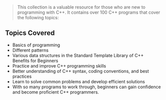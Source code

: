 > This collection is a valuable resource for those who are new to programming with C++. It contains over 100 C++ programs that cover the following topics:

## Topics Covered
- Basics of programming
- Different patterns
- Various data structures in the Standard Template Library of C++
Benefits for Beginners
- Practice and improve C++ programming skills
- Better understanding of C++ syntax, coding conventions, and best practices
- Learn to solve common problems and develop efficient solutions
- With so many programs to work through, beginners can gain confidence and become proficient C++ programmers.